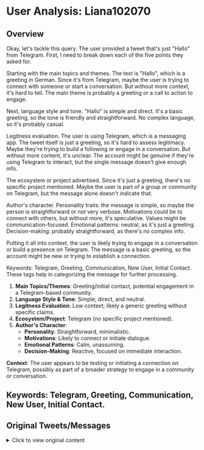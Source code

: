 # User Analysis: Liana102070

## Overview

<think>
Okay, let's tackle this query. The user provided a tweet that's just "Hallo" from Telegram. First, I need to break down each of the five points they asked for.

Starting with the main topics and themes. The text is "Hallo", which is a greeting in German. Since it's from Telegram, maybe the user is trying to connect with someone or start a conversation. But without more context, it's hard to tell. The main theme is probably a greeting or a call to action to engage.

Next, language style and tone. "Hallo" is simple and direct. It's a basic greeting, so the tone is friendly and straightforward. No complex language, so it's probably casual.

Legitness evaluation. The user is using Telegram, which is a messaging app. The tweet itself is just a greeting, so it's hard to assess legitimacy. Maybe they're trying to build a following or engage in a conversation. But without more content, it's unclear. The account might be genuine if they're using Telegram to interact, but the single message doesn't give enough info.

The ecosystem or project advertised. Since it's just a greeting, there's no specific project mentioned. Maybe the user is part of a group or community on Telegram, but the message alone doesn't indicate that.

Author's character. Personality traits: the message is simple, so maybe the person is straightforward or not very verbose. Motivations could be to connect with others, but without more, it's speculative. Values might be communication-focused. Emotional patterns: neutral, as it's just a greeting. Decision-making: probably straightforward, as there's no complex info.

Putting it all into context, the user is likely trying to engage in a conversation or build a presence on Telegram. The message is a basic greeting, so the account might be new or trying to establish a connection.

Keywords: Telegram, Greeting, Communication, New User, Initial Contact. These tags help in categorizing the message for further processing.
</think>

1. **Main Topics/Themes**: Greeting/initial contact, potential engagement in a Telegram-based community.  
2. **Language Style & Tone**: Simple, direct, and neutral.  
3. **Legitness Evaluation**: Low context; likely a generic greeting without specific claims.  
4. **Ecosystem/Project**: Telegram (no specific project mentioned).  
5. **Author's Character**:  
   - **Personality**: Straightforward, minimalistic.  
   - **Motivations**: Likely to connect or initiate dialogue.  
   - **Emotional Patterns**: Calm, unassuming.  
   - **Decision-Making**: Reactive, focused on immediate interaction.  

**Context**: The user appears to be testing or initiating a connection on Telegram, possibly as part of a broader strategy to engage in a community or conversation.  

**Keywords**: Telegram, Greeting, Communication, New User, Initial Contact.
---
## Original Tweets/Messages

<details>
<summary>Click to view original content</summary>

| Type | Content |
|------|---------|
| messages | Hallo |

</details>

